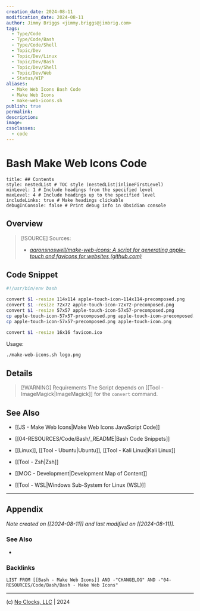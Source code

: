 ```yaml
---
creation_date: 2024-08-11
modification_date: 2024-08-11
author: Jimmy Briggs <jimmy.briggs@jimbrig.com>
tags:
  - Type/Code
  - Type/Code/Bash
  - Type/Code/Shell
  - Topic/Dev
  - Topic/Dev/Linux
  - Topic/Dev/Bash
  - Topic/Dev/Shell
  - Topic/Dev/Web
  - Status/WIP
aliases:
  - Make Web Icons Bash Code
  - Make Web Icons
  - make-web-icons.sh
publish: true
permalink:
description:
image:
cssclasses:
  - code
---
```


# Bash Make Web Icons Code

```table-of-contents
title: ## Contents 
style: nestedList # TOC style (nestedList|inlineFirstLevel)
minLevel: 1 # Include headings from the specified level
maxLevel: 4 # Include headings up to the specified level
includeLinks: true # Make headings clickable
debugInConsole: false # Print debug info in Obsidian console
```

## Overview

> [!SOURCE] Sources:
> - *[aaronsnoswell/make-web-icons: A script for generating apple-touch and favicons for websites (github.com)](https://github.com/aaronsnoswell/make-web-icons)*

## Code Snippet

```bash
#!/usr/bin/env bash

convert $1 -resize 114x114 apple-touch-icon-114x114-precomposed.png
convert $1 -resize 72x72 apple-touch-icon-72x72-precomposed.png
convert $1 -resize 57x57 apple-touch-icon-57x57-precomposed.png
cp apple-touch-icon-57x57-precomposed.png apple-touch-icon-precomposed.png
cp apple-touch-icon-57x57-precomposed.png apple-touch-icon.png

convert $1 -resize 16x16 favicon.ico
```

Usage:

```bash
./make-web-icons.sh logo.png
```

## Details

> [!WARNING] Requirements
> The Script depends on [[Tool - ImageMagick|ImageMagick]] for the `convert` command.



## See Also

- [[JS - Make Web Icons|Make Web Icons JavaScript Code]]

- [[04-RESOURCES/Code/Bash/_README|Bash Code Snippets]]
- [[Linux]], [[Tool - Ubuntu|Ubuntu]], [[Tool - Kali Linux|Kali Linux]]
- [[Tool - Zsh|Zsh]]
- [[MOC - Development|Development Map of Content]]
- [[Tool - WSL|Windows Sub-System for Linux (WSL)]]

***

## Appendix

*Note created on [[2024-08-11]] and last modified on [[2024-08-11]].*

### See Also

- 

### Backlinks

```dataview
LIST FROM [[Bash - Make Web Icons]] AND -"CHANGELOG" AND -"04-RESOURCES/Code/Bash/Bash - Make Web Icons"
```

***

(c) [No Clocks, LLC](https://github.com/noclocks) | 2024